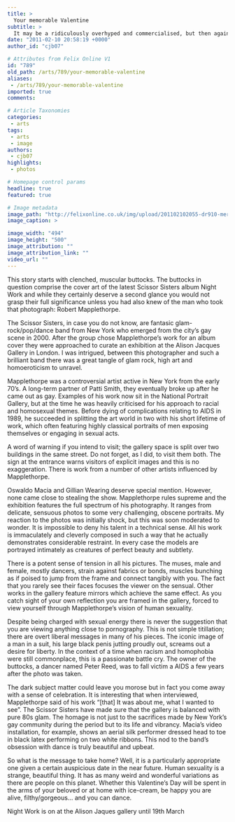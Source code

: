 ```yaml
---
title: >
  Your memorable Valentine
subtitle: >
  It may be a ridiculously overhyped and commercialised, but then again, we’ll take any excuse for a celebration
date: "2011-02-10 20:58:19 +0000"
author_id: "cjb07"

# Attributes from Felix Online V1
id: "789"
old_path: /arts/789/your-memorable-valentine
aliases:
 - /arts/789/your-memorable-valentine
imported: true
comments:

# Article Taxonomies
categories:
 - arts
tags:
 - arts
 - image
authors:
 - cjb07
highlights:
 - photos

# Homepage control params
headline: true
featured: true

# Image metadata
image_path: "http://felixonline.co.uk/img/upload/201102102055-dr910-meredith.jpg"
image_caption: >

image_width: "494"
image_height: "500"
image_attribution: ""
image_attribution_link: ""
video_url: ""
---
```


This story starts with clenched, muscular buttocks. The buttocks in question comprise the cover art of the latest Scissor Sisters album Night Work and while they certainly deserve a second glance you would not grasp their full significance unless you had also knew of the man who took that photograph: Robert Mapplethorpe.

The Scissor Sisters, in case you do not know, are fantasic glam-rock/pop/dance band from New York who emerged from the city’s gay scene in 2000. After the group chose Mapplethorpe’s work for an album cover they were approached to curate an exhibition at the Alison Jacques Gallery in London. I was intrigued, between this photographer and such a brilliant band there was a great tangle of glam rock, high art and homoeroticism to unravel.

Mapplethorpe was a controversial artist active in New York from the early 70’s. A long-term partner of Patti Smith, they eventually broke up after he came out as gay. Examples of his work now sit in the National Portrait Gallery, but at the time he was heavily criticised for his approach to racial and homosexual themes. Before dying of complications relating to AIDS in 1989, he succeeded in splitting the art world in two with his short lifetime of work, which often featuring highly classical portraits of men exposing themselves or engaging in sexual acts.

A word of warning if you intend to visit; the gallery space is split over two buildings in the same street. Do not forget, as I did, to visit them both. The sign at the entrance warns visitors of explicit images and this is no exaggeration. There is work from a number of other artists influenced by Mapplethorpe.

Oswaldo Macia and Gillian Wearing deserve special mention. However, none came close to stealing the show. Mapplethorpe rules supreme and the exhibition features the full spectrum of his photography. It ranges from delicate, sensuous photos to some very challenging, obscene portraits. My reaction to the photos was initially shock, but this was soon moderated to wonder. It is impossible to deny his talent in a technical sense. All his work is immaculately and cleverly composed in such a way that he actually demonstrates considerable restraint. In every case the models are portrayed intimately as creatures of perfect beauty and subtlety.

There is a potent sense of tension in all his pictures. The muses, male and female, mostly dancers, strain against fabrics or bonds, muscles bunching as if poised to jump from the frame and connect tangibly with you. The fact that you rarely see their faces focuses the viewer on the sensual. Other works in the gallery feature mirrors which achieve the same effect. As you catch sight of your own reflection you are framed in the gallery, forced to view yourself through Mapplethorpe’s vision of human sexuality.

Despite being charged with sexual energy there is never the suggestion that you are viewing anything close to pornography. This is not simple titillation; there are overt liberal messages in many of his pieces. The iconic image of a man in a suit, his large black penis jutting proudly out, screams out a desire for liberty. In the context of a time when racism and homophobia were still commonplace, this is a passionate battle cry. The owner of the buttocks, a dancer named Peter Reed, was to fall victim a AIDS a few years after the photo was taken.

The dark subject matter could leave you morose but in fact you come away with a sense of celebration. It is interesting that when interviewed, Mapplethorpe said of his work “[that] It was about me, what I wanted to see”. The Scissor Sisters have made sure that the gallery is balanced with pure 80s glam. The homage is not just to the sacrifices made by New York’s gay community during the period but to its life and vibrancy. Macia’s video installation, for example, shows an aerial silk performer dressed head to toe in black latex performing on two white ribbons. This nod to the band’s obsession with dance is truly beautiful and upbeat.

So what is the message to take home? Well, it is a particularly appropriate one given a certain auspicious date in the near future. Human sexuality is a strange, beautiful thing. It has as many weird and wonderful variations as there are people on this planet. Whether this Valentine’s Day will be spent in the arms of your beloved or at home with ice-cream, be happy you are alive, filthy/gorgeous... and you can dance.

Night Work is on at the Alison Jaques gallery until 19th March
